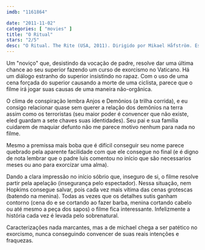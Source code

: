 ```yaml
---
imdb: "1161864"

date: "2011-11-02"
categories: [ "movies" ]
title: "O Ritual"
stars: "2/5"
desc: "O Ritual. The Rite (USA, 2011). Dirigido por Mikael Håfström. Escrito por Michael Petroni, Matt Baglio. Com Anthony Hopkins, Colin O'Donoghue, Alice Braga, Ciarán Hinds, Toby Jones, Rutger Hauer, Marta Gastini, Maria Grazia Cucinotta, Arianna Veronesi."
---
```

Um "noviço" que, desistindo da vocação de padre, resolve dar uma última chance ao seu superior fazendo um curso de exorcismo no Vaticano. Há um diálogo estranho do superior insistindo no rapaz. Com o uso de uma cena forçada do superior causando a morte de uma ciclista, parece que o filme irá jogar suas causas de uma maneira não-orgânica.

O clima de conspiração lembra Anjos e Demônios (a trilha corrida), e eu consigo relacionar quase sem querer a relação dos demônios na terra assim como os terroristas (seu maior poder é convencer que não existe, eled guardam a sete chaves suas identidades). Seu pai e sua família cuidarem de maquiar defunto não me parece motivo nenhum para nada no filme.

Mesmo a premissa mais boba que é difícil conseguir seu nome parece quebrado pela aparente facilidade com que ele consegue no final (e é digno de nota lembrar que o padre luis comentou no início que são necessarios meses ou ano para exorcizar uma alma).

Dando a clara impressão no início sóbrio que, inseguro de si, o filme resolve partir pela apelação (insegurança pelo espectador). Nessa situação, nem Hopkims consegue salvar, pois cada vez mais vítima das cenas grotescas (batendo na menina). Todas as vezes que os detalhes sutis ganham contorno (cena do e se cortando ao fazer barba, menina cortando cabelo ou até mesmo a peça dos sapos) o filme fica interessante. Infelizmente a história cada vez é levada pelo sobrenatural.

Caracterizações nada marcantes, mas a de michael chega a ser patético no exorcismo, nunca conseguindo convencer de suas reais intenções e fraquezas.
